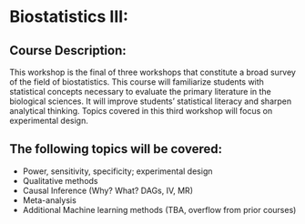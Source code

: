 # Biostatistics III: 

## Course Description: 
This workshop is the final of three workshops that constitute a broad survey of the field of biostatistics. This course will familiarize students with statistical concepts necessary to evaluate the primary literature in the biological sciences. It will improve students’ statistical literacy and sharpen analytical thinking. Topics covered in this third workshop will focus on experimental design. 

## The following topics will be covered: 
- Power, sensitivity, specificity; experimental design
- Qualitative methods
- Causal Inference (Why? What? DAGs, IV, MR)
- Meta-analysis
- Additional Machine learning methods (TBA, overflow from prior courses)
